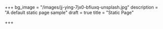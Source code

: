 +++
bg_image = "/images/jj-ying-7jx0-bfiuxq-unsplash.jpg"
description = "A default static page sample"
draft = true
title = "Static Page"

+++
